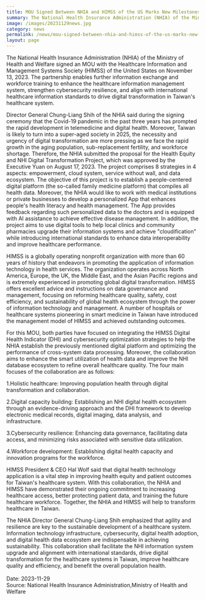 ```yaml
---
title: MOU Signed Between NHIA and HIMSS of the US Marks New Milestones in Digital Transformation
summary: The National Health Insurance Administration (NHIA) of the Ministry of Health and Welfare signed an MOU with the Healthcare Information and Management Systems Society (HIMSS) of the United States on November 13, 2023.
image: /images/20231129news.jpg
category: news
permalink: /news/mou-signed-between-nhia-and-himss-of-the-us-marks-new-milestones in-digital-transformation /
layout: page
---
```


The National Health Insurance Administration (NHIA) of the Ministry of Health and Welfare signed an MOU with the Healthcare Information and Management Systems Society (HIMSS) of the United States on November 13, 2023. The partnership enables further information exchange and workforce training to enhance the healthcare information management system, strengthen cybersecurity resilience, and align with international healthcare information standards to drive digital transformation in Taiwan's healthcare system.

Director General Chung-Liang Shih of the NHIA said during the signing ceremony that the Covid-19 pandemic in the past three years has prompted the rapid development in telemedicine and digital health. Moreover, Taiwan is likely to turn into a super-aged society in 2025, the necessity and urgency of digital transformation are more pressing as we face the rapid growth in the aging population, sub-replacement fertility, and workforce shortage. Therefore, the NHIA submitted the proposal for the Health Equity and NHI Digital Transformation Project, which was approved by the Executive Yuan on August 17, 2023. The project comprises 8 strategies in 4 aspects: empowerment, cloud system, service without wall, and data ecosystem. The objective of this project is to establish a people-centered digital platform (the so-called family medicine platform) that compiles all health data. Moreover, the NHIA would like to work with medical institutions or private businesses to develop a personalized App that enhances people's health literacy and health management. The App provides feedback regarding such personalized data to the doctors and is equipped with AI assistance to achieve effective disease management. In addition, the project aims to use digital tools to help local clinics and community pharmacies upgrade their information systems and achieve "cloudification" while introducing international standards to enhance data interoperability and improve healthcare performance.

HIMSS is a globally operating nonprofit organization with more than 60 years of history that endeavors in promoting the application of information technology in health services. The organization operates across North America, Europe, the UK, the Middle East, and the Asian Pacific regions and is extremely experienced in promoting global digital transformation. HIMSS offers excellent advice and instructions on data governance and management, focusing on reforming healthcare quality, safety, cost efficiency, and sustainability of global health ecosystem through the power of information technology and management. A number of hospitals or healthcare systems pioneering in smart medicine in Taiwan have introduced the management model of HIMSS and achieved outstanding outcomes.

For this MOU, both parties have focused on integrating the HIMSS Digital Health Indicator (DHI) and cybersecurity optimization strategies to help the NHIA establish the previously mentioned digital platform and optimizing the performance of cross-system data processing. Moreover, the collaboration aims to enhance the smart utilization of health data and improve the NHI database ecosystem to refine overall healthcare quality. The four main focuses of the collaboration are as follows: 

1.Holistic healthcare: Improving population health through digital transformation and collaboration.

2.Digital capacity building: Establishing an NHI digital health ecosystem through an evidence-driving approach and the DHI framework to develop electronic medical records, digital imaging, data analysis, and infrastructure.

3.Cybersecurity resilience: Enhancing data governance, facilitating data access, and minimizing risks associated with sensitive data utilization.

4.Workforce development: Establishing digital health capacity and innovation programs for the workforce.

HIMSS President & CEO Hal Wolf said that digital health technology application is a vital step in improving health equity and patient outcomes for Taiwan's healthcare system. With this collaboration, the NHIA and HIMSS have demonstrated their ongoing commitment to increasing healthcare access, better protecting patient data, and training the future healthcare workforce. Together, the NHIA and HIMSS will help to transform healthcare in Taiwan.

The NHIA Director General Chung-Liang Shih emphasized that agility and resilience are key to the sustainable development of a healthcare system. Information technology infrastructure, cybersecurity, digital health adoption, and digital health data ecosystem are indispensable in achieving sustainability. This collaboration shall facilitate the NHI information system upgrade and alignment with international standards, drive digital transformation for the healthcare systems in Taiwan, improve healthcare quality and efficiency, and benefit the overall population health.
<br/>
<br/>
Date: 2023-11-29
<br/>
Source: National Health Insurance Administration,Ministry of Health and Welfare
